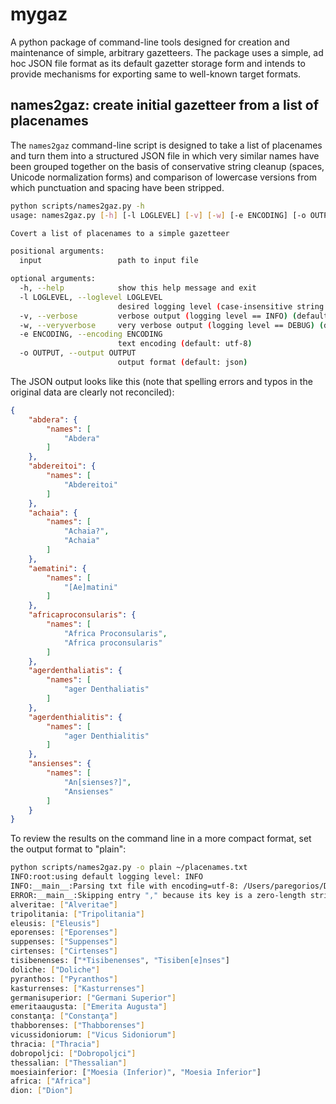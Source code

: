 # mygaz

A python package of command-line tools designed for creation and maintenance of simple, arbitrary gazetteers. The package uses a simple, ad hoc JSON file format as its default gazetter storage form and intends to provide mechanisms for exporting same to well-known target formats.

## **names2gaz**: create initial gazetteer from a list of placenames

The ```names2gaz``` command-line script is designed to take a list of placenames and turn them into a structured JSON file in which very similar names have been grouped together on the basis of conservative string cleanup (spaces, Unicode normalization forms) and comparison of lowercase versions from which punctuation and spacing have been stripped.

```bash
python scripts/names2gaz.py -h
usage: names2gaz.py [-h] [-l LOGLEVEL] [-v] [-w] [-e ENCODING] [-o OUTPUT] input

Covert a list of placenames to a simple gazetteer

positional arguments:
  input                 path to input file

optional arguments:
  -h, --help            show this help message and exit
  -l LOGLEVEL, --loglevel LOGLEVEL
                        desired logging level (case-insensitive string: DEBUG, INFO, WARNING, or ERROR (default: NOTSET)
  -v, --verbose         verbose output (logging level == INFO) (default: False)
  -w, --veryverbose     very verbose output (logging level == DEBUG) (default: False)
  -e ENCODING, --encoding ENCODING
                        text encoding (default: utf-8)
  -o OUTPUT, --output OUTPUT
                        output format (default: json)
```

The JSON output looks like this (note that spelling errors and typos in the original data are clearly not reconciled):

```json
{
    "abdera": {
        "names": [
            "Abdera"
        ]
    },
    "abdereitoi": {
        "names": [
            "Abdereitoi"
        ]
    },
    "achaia": {
        "names": [
            "Achaia?",
            "Achaia"
        ]
    },
    "aematini": {
        "names": [
            "[Ae]matini"
        ]
    },
    "africaproconsularis": {
        "names": [
            "Africa Proconsularis",
            "Africa proconsularis"
        ]
    },
    "agerdenthaliatis": {
        "names": [
            "ager Denthaliatis"
        ]
    },
    "agerdenthialitis": {
        "names": [
            "ager Denthialitis"
        ]
    },
    "ansienses": {
        "names": [
            "An[sienses?]",
            "Ansienses"
        ]
    }
}
```

To review the results on the command line in a more compact format, set the output format to "plain":

```bash
python scripts/names2gaz.py -o plain ~/placenames.txt
INFO:root:using default logging level: INFO
INFO:__main__:Parsing txt file with encoding=utf-8: /Users/paregorios/Documents/files/T/teigaz/demarc/placenames.txt
ERROR:__main__:Skipping entry "," because its key is a zero-length string.
alveritae: ["Alveritae"]
tripolitania: ["Tripolitania"]
eleusis: ["Eleusis"]
eporenses: ["Eporenses"]
suppenses: ["Suppenses"]
cirtenses: ["Cirtenses"]
tisibenenses: ["*Tisibenenses", "Tisiben[e]nses"]
doliche: ["Doliche"]
pyranthos: ["Pyranthos"]
kasturrenses: ["Kasturrenses"]
germanisuperior: ["Germani Superior"]
emeritaaugusta: ["Emerita Augusta"]
constanţa: ["Constanţa"]
thabborenses: ["Thabborenses"]
vicussidoniorum: ["Vicus Sidoniorum"]
thracia: ["Thracia"]
dobropoljci: ["Dobropoljci"]
thessalian: ["Thessalian"]
moesiainferior: ["Moesia (Inferior)", "Moesia Inferior"]
africa: ["Africa"]
dion: ["Dion"]
```
